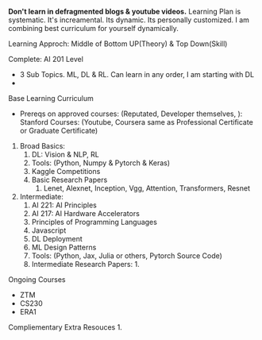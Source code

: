 
**Don't learn in defragmented blogs & youtube videos.**
Learning Plan is systematic. It's increamental. Its dynamic. Its personally customized. 
I am combining best curriculum for yourself dynamically.

Learning Approch: Middle of Bottom UP(Theory) & Top Down(Skill)

Complete: AI 201 Level
- 3 Sub Topics. ML, DL & RL. Can learn in any order, I am starting with DL
- 
Base Learning Curriculum
- Prereqs on approved courses: (Reputated, Developer themselves, ):
Stanford Courses: (Youtube, Coursera same as Professional Certificate or Graduate Certificate)
1. Broad Basics: 
   1. DL: Vision & NLP, RL 
   2. Tools: (Python, Numpy & Pytorch & Keras)
   3. Kaggle Competitions
   4. Basic Research Papers
      1. Lenet, Alexnet, Inception, Vgg, Attention, Transformers, Resnet
2. Intermediate:
   1. AI 221: AI Principles
   2. AI 217: AI Hardware Accelerators
   3. Principles of Programming Languages
   4. Javascript
   5. DL Deployment
   6. ML Design Patterns
   7. Tools: (Python, Jax, Julia or others, Pytorch Source Code)
   8. Intermediate Research Papers:
      1. 

Ongoing Courses
- ZTM
- CS230
- ERA1

Compliementary Extra Resouces
1. 